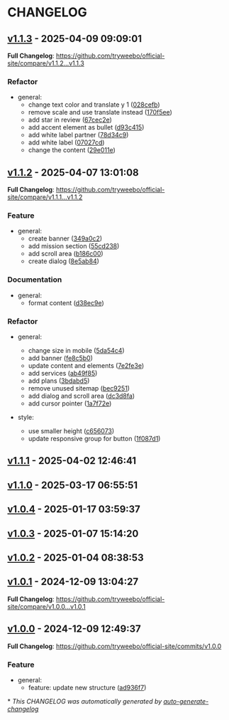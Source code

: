 # CHANGELOG

## [v1.1.3](https://github.com/tryweebo/official-site/releases/tag/v1.1.3) - 2025-04-09 09:09:01

**Full Changelog**: https://github.com/tryweebo/official-site/compare/v1.1.2...v1.1.3

### Refactor

- general:
  - change text color and translate y 1 ([028cefb](https://github.com/tryweebo/official-site/commit/028cefb07bbd5fc85afe871f1e2e11ea85ed4fb6))
  - remove scale and use translate instead ([170f5ee](https://github.com/tryweebo/official-site/commit/170f5eeef4550d73d35c4ed9120a65c6baa82831))
  - add star in review ([67cec2e](https://github.com/tryweebo/official-site/commit/67cec2e82c700be1c0d4277a04777a9200b74da9))
  - add accent element as bullet ([d93c415](https://github.com/tryweebo/official-site/commit/d93c415b8cac57ff9f1ca4bfa9d617f20ebbd286))
  - add white label partner ([78d34c9](https://github.com/tryweebo/official-site/commit/78d34c9c4bebff091bebb388e28e858a63dd05c1))
  - add white label ([07027cd](https://github.com/tryweebo/official-site/commit/07027cd388bf4e3e118c017692a137dc4c09e7d4))
  - change the content ([29e011e](https://github.com/tryweebo/official-site/commit/29e011e7ca6b250e56a8635f4528aea0f65dbb53))

## [v1.1.2](https://github.com/tryweebo/official-site/releases/tag/v1.1.2) - 2025-04-07 13:01:08

**Full Changelog**: https://github.com/tryweebo/official-site/compare/v1.1.1...v1.1.2

### Feature

- general:
  - create banner ([349a0c2](https://github.com/tryweebo/official-site/commit/349a0c2af09d2e5038f8a8716bf867d10ace1f14))
  - add mission section ([55cd238](https://github.com/tryweebo/official-site/commit/55cd2380e703d790b410d6e6bc20718548e99da6))
  - add scroll area ([b186c00](https://github.com/tryweebo/official-site/commit/b186c00f778668fc71ea5afd3521e7b06b3d5b3c))
  - create dialog ([8e5ab84](https://github.com/tryweebo/official-site/commit/8e5ab84618b00c81d527a90fcc48ede26a12f4e5))

### Documentation

- general:
  - format content ([d38ec9e](https://github.com/tryweebo/official-site/commit/d38ec9e7a406464b0f1811dd4c180737d0146bbc))

### Refactor

- general:
  - change size in mobile ([5da54c4](https://github.com/tryweebo/official-site/commit/5da54c4542644defc66d27886d5eed7b7d8ed6df))
  - add banner ([fe8c5b0](https://github.com/tryweebo/official-site/commit/fe8c5b06219dfb710b098057cae23d2a891315a4))
  - update content and elements ([7e2fe3e](https://github.com/tryweebo/official-site/commit/7e2fe3e323e0210cb8f17050b8b7855cdcb64ff0))
  - add services ([ab49f85](https://github.com/tryweebo/official-site/commit/ab49f8556e699dad1c21209789679140634406c4))
  - add plans ([3bdabd5](https://github.com/tryweebo/official-site/commit/3bdabd57d8973fde0ab485ebd914bcde4415db95))
  - remove unused sitemap ([bec9251](https://github.com/tryweebo/official-site/commit/bec92516e87ee787cf02523cf733fe242acfcf4e))
  - add dialog and scroll area ([dc3d8fa](https://github.com/tryweebo/official-site/commit/dc3d8fac0d1d0f3aa6d6c639258bd26275bdb3b1))
  - add cursor pointer ([1a7f72e](https://github.com/tryweebo/official-site/commit/1a7f72e27a197ff67659383afd35d7c3e577c1a5))

- style:
  - use smaller height ([c656073](https://github.com/tryweebo/official-site/commit/c6560733420ce95fad34b77f01e80d16bbcff684))
  - update responsive group for button ([1f087d1](https://github.com/tryweebo/official-site/commit/1f087d14dab63cebde8f051dfecf46436eb8882d))

## [v1.1.1](https://github.com/tryweebo/official-site/releases/tag/v1.1.1) - 2025-04-02 12:46:41

## [v1.1.0](https://github.com/tryweebo/official-site/releases/tag/v1.1.0) - 2025-03-17 06:55:51

## [v1.0.4](https://github.com/tryweebo/official-site/releases/tag/v1.0.4) - 2025-01-17 03:59:37

## [v1.0.3](https://github.com/tryweebo/official-site/releases/tag/v1.0.3) - 2025-01-07 15:14:20

## [v1.0.2](https://github.com/tryweebo/official-site/releases/tag/v1.0.2) - 2025-01-04 08:38:53

## [v1.0.1](https://github.com/tryweebo/official-site/releases/tag/v1.0.1) - 2024-12-09 13:04:27

**Full Changelog**: https://github.com/tryweebo/official-site/compare/v1.0.0...v1.0.1

## [v1.0.0](https://github.com/tryweebo/official-site/releases/tag/v1.0.0) - 2024-12-09 12:49:37

**Full Changelog**: https://github.com/tryweebo/official-site/commits/v1.0.0

### Feature

- general:
  - feature: update new structure ([ad936f7](https://github.com/tryweebo/official-site/commit/ad936f7b6b2196c1a497d7c8b2565e7ff7c5e3ff))

\* *This CHANGELOG was automatically generated by [auto-generate-changelog](https://github.com/BobAnkh/auto-generate-changelog)*
